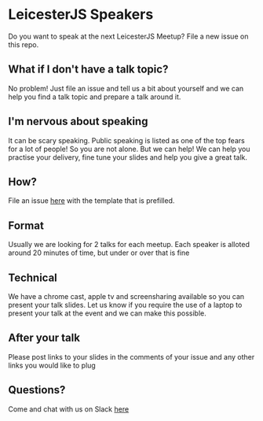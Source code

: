 # LeicesterJS Speakers
Do you want to speak at the next LeicesterJS Meetup? File a new issue on this repo.

## What if I don't have a talk topic?
No problem! Just file an issue and tell us a bit about yourself and we can help you find a talk topic and prepare a talk around it.

## I'm nervous about speaking
It can be scary speaking. Public speaking is listed as one of the top fears for a lot of people! So you are not alone. But we can help! We can help you practise your delivery, fine tune your slides and help you give a great talk.

## How?
File an issue [here](https://github.com/leicesterjs/speakers/issues/new) with the template that is prefilled.

## Format
Usually we are looking for 2 talks for each meetup.
Each speaker is alloted around 20 minutes of time, but under or over that is fine

## Technical
We have a chrome cast, apple tv and screensharing available so you can present your talk slides.
Let us know if you require the use of a laptop to present your talk at the event and we can make this possible.

## After your talk
Please post links to your slides in the comments of your issue and any other links you would like to plug

## Questions?
Come and chat with us on Slack [here](https://bit.ly/leicesterjs-slack)
